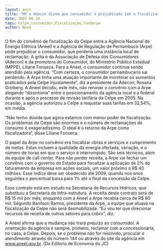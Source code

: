 ```yaml
---
layout: post
title: "MP e Adecon dizem que consumidor é prejudicado sem a fiscalização da Celpe pela Arpe"
date: 2007-06-30
tags: Celpe,consumidor,Fiscalização,fundarpe
author: None
---
```

O fim do conv&ecirc;nio de fiscaliza&ccedil;&atilde;o da Celpe entre a Ag&ecirc;ncia Nacional de Energia El&eacute;trica (Aneel)&nbsp;e a Ag&ecirc;ncia de Regula&ccedil;&atilde;o de Pernambuco (Arpe) pode prejudicar o consumidor, que perderia uma inst&acirc;ncia local de reclama&ccedil;&atilde;o. 
A grita &eacute; da Associa&ccedil;&atilde;o de Defesa dos Consumidores (Adecon) e da promotora do Consumidor, do Minist&eacute;rio P&uacute;blico Estadual (MPPE), Liliane Fonseca. Para a Aneel, o consumidor continua sendo atendido pela ag&ecirc;ncia. 
&ldquo;Com certeza, o consumidor pernambucano sai perdendo. A Arpe tinha uma atua&ccedil;&atilde;o importante de monitorar os aumentos praticados pela Celpe injustamente&rdquo;, diz a presidente da Adecon, Rosana Grinberg. 
A Aneel decidiu, este m&ecirc;s, n&atilde;o renovar o conv&ecirc;nio com a Arpe alegando &ldquo;dissintonia&rdquo; entre o posicionamento da ag&ecirc;ncia local e a federal durante e ap&oacute;s o processo de revis&atilde;o tarif&aacute;ria da Celpe em 2005. Na ocasi&atilde;o, a ag&ecirc;ncia autorizou a Celpe a reajustar suas tarifas em 32,54%, em m&eacute;dia. 

&ldquo;N&atilde;o tenho d&uacute;vida que agora estamos com menor poder de fiscaliza&ccedil;&atilde;o. Os problemas da Celpe s&atilde;o enormes e o n&uacute;mero de reclama&ccedil;&otilde;es de consumo &eacute; exagerad&iacute;ssimo. O ideal &eacute; o retorno da Arpe como fiscalizadora&rdquo;, disse Liliane Fonseca. 

O papel da Arpe no conv&ecirc;nio era fiscalizar obras e servi&ccedil;os e cumprimento de metas. Estas incluem a qualidade da energia ofertada, varia&ccedil;&atilde;o, e o n&uacute;mero de horas em que o servi&ccedil;o &eacute; interrompido. 
S&atilde;o seis t&eacute;cnicos, al&eacute;m da equipe de call center. Para n&atilde;o perder receita, a Arpe vai fechar um conv&ecirc;nio com o governo do Estado para fiscalizar a aplica&ccedil;&atilde;o de 2% do faturamento da empresa em a&ccedil;&otilde;es sociais, um valor pr&oacute;ximo a R$ 40 milh&otilde;es. Esse &iacute;ndice deve ser obedecido at&eacute; 2009, quando nos anos seguintes o percentual baixa para 1% at&eacute; o final da concess&atilde;o da Celpe. 

Esse contrato est&aacute; em estudo na Secretaria de Recursos H&iacute;dricos, que substituiu a Secretaria de Infra-estrutura. A receita deste contrato ser&aacute; de R$ 15 mil por m&ecirc;s, enquanto com a Aneel a Arpe recebia cerca de R$ 60 mil. 
Segundo Ranilson Ramos, presidente da Arpe, a equipe que atuava na fiscaliza&ccedil;&atilde;o da Celpe n&atilde;o ser&aacute; desmobilizada. &ldquo;Eu vou ter que direcionar recursos de receita de outros setores para cobrir&rdquo;, diz. 

A Aneel afirma que a mudan&ccedil;a n&atilde;o trar&aacute; preju&iacute;zo ao consumidor. A orienta&ccedil;&atilde;o da ag&ecirc;ncia &eacute; sempre, primeiro, reclamar com a concession&aacute;ria, no caso, a Celpe. Depois, se o problema n&atilde;o for resolvido, procurar o atendimento atrav&eacute;s do n&uacute;mero 144 ou atrav&eacute;s do site da ag&ecirc;ncia em www.aneel.gov.br.
(Da Editoria de Economia do JC) 